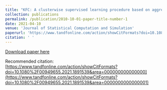 ```yaml
---
title: "KFC: A clusterwise supervised learning procedure based on aggregation of distances"
collection: publications
permalink: /publication/2010-10-01-paper-title-number-1
date: 2021-04-10
venue: 'Journal of Statistical Computation and Simulation'
paperurl: 'https://www.tandfonline.com/action/showCitFormats?doi=10.1080%2F00949655.2021.1891539&area=0000000000000001'
citation: ' '
---
```


[Download paper here](https://www.tandfonline.com/eprint/YKGS8GTKDBKYFXEGFWSB/full?target=10.1080/00949655.2021.1891539)

Recommended citation: [https://www.tandfonline.com/action/showCitFormats?doi=10.1080%2F00949655.2021.1891539&area=000000000000000](https://www.tandfonline.com/action/showCitFormats?doi=10.1080%2F00949655.2021.1891539&area=0000000000000001)
